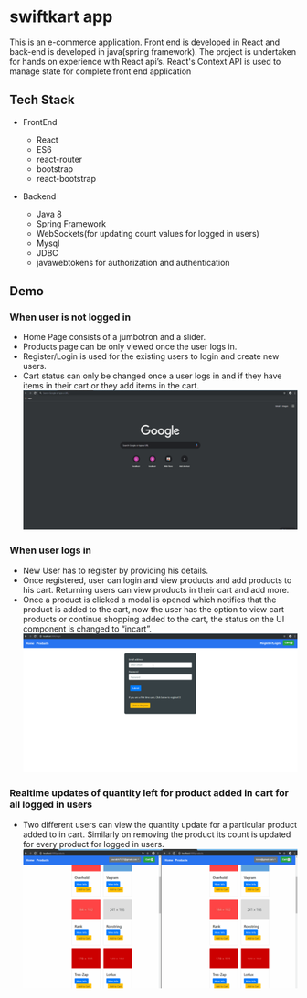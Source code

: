 # swiftkart app
This is an e-commerce application. Front end is developed in React and back-end is developed in java(spring framework). The project is undertaken for hands on experience with React api’s. React's Context API is used to manage state for complete front end application

## Tech Stack
- FrontEnd
  - React
  - ES6
  - react-router
  - bootstrap
  - react-bootstrap
  
- Backend
  - Java 8
  - Spring Framework
  - WebSockets(for updating count values for logged in users)
  - Mysql
  - JDBC 
  - javawebtokens for authorization and authentication 
## Demo
### When user is not logged in
- Home Page consists of a jumbotron and a slider.
- Products page can be only viewed once the user logs in.
- Register/Login is used for the existing users to login and create new users.
- Cart status can only be changed once a user logs in and if they have items in their cart or they add items in the cart.
![Swiftkart App Demo](demo/first_screen.gif)

### When user logs in
- New User has to register by providing his details.
- Once registered, user can login and view products and add products to his cart. Returning users can view products in their cart and add more.
- Once a product is clicked a modal is opened which notifies that the product is added to the cart, now the user has the option to view    cart products or continue shopping added to the cart, the status on the UI component is changed to “incart”.
![Swiftkart App Demo](demo/second_screen.gif)

### Realtime updates of quantity left for product added in cart for all logged in users
- Two different users can view the quantity update for a particular product added to in cart. Similarly on removing the product its count is updated for every product for logged in users.
![Swiftkart App Demo](demo/third_screen.gif)
